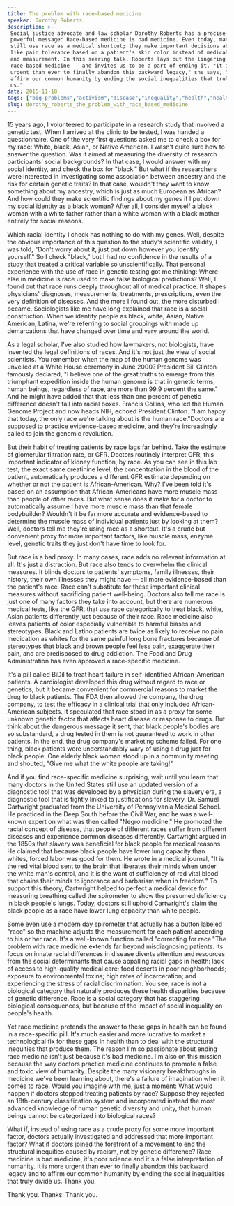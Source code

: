 ```yaml
---
title: The problem with race-based medicine
speaker: Dorothy Roberts
description: >-
 Social justice advocate and law scholar Dorothy Roberts has a precise and
 powerful message: Race-based medicine is bad medicine. Even today, many doctors
 still use race as a medical shortcut; they make important decisions about things
 like pain tolerance based on a patient's skin color instead of medical observation
 and measurement. In this searing talk, Roberts lays out the lingering traces of
 race-based medicine -- and invites us to be a part of ending it. "It is more
 urgent than ever to finally abandon this backward legacy," she says, "and to
 affirm our common humanity by ending the social inequalities that truly divide
 us."
date: 2015-11-18
tags: ["big-problems","activism","disease","inequality","health","health-care","illness","medicine","medical-research","public-health","race","social-change","law","slavery","sociology","society"]
slug: dorothy_roberts_the_problem_with_race_based_medicine
---
```


15 years ago, I volunteered to participate in a research study that involved a genetic
test. When I arrived at the clinic to be tested, I was handed a questionnaire. One of the
very first questions asked me to check a box for my race: White, black, Asian, or Native
American. I wasn't quite sure how to answer the question. Was it aimed at measuring the
diversity of research participants' social backgrounds? In that case, I would answer with
my social identity, and check the box for "black." But what if the researchers were
interested in investigating some association between ancestry and the risk for certain
genetic traits? In that case, wouldn't they want to know something about my ancestry,
which is just as much European as African? And how could they make scientific findings
about my genes if I put down my social identity as a black woman? After all, I consider
myself a black woman with a white father rather than a white woman with a black mother
entirely for social reasons.

Which racial identity I check has nothing to do with my genes. Well, despite the obvious
importance of this question to the study's scientific validity, I was told, "Don't worry
about it, just put down however you identify yourself." So I check "black," but I had no
confidence in the results of a study that treated a critical variable so
unscientifically. That personal experience with the use of race in genetic testing got me
thinking: Where else in medicine is race used to make false biological predictions? Well, I
found out that race runs deeply throughout all of medical practice. It shapes physicians'
diagnoses, measurements, treatments, prescriptions, even the very definition of diseases.
And the more I found out, the more disturbed I became. Sociologists like me have long
explained that race is a social construction. When we identify people as black, white,
Asian, Native American, Latina, we're referring to social groupings with made up
demarcations that have changed over time and vary around the world.

As a legal scholar, I've also studied how lawmakers, not biologists, have invented the
legal definitions of races. And it's not just the view of social scientists. You remember
when the map of the human genome was unveiled at a White House ceremony in June 2000?
President Bill Clinton famously declared, "I believe one of the great truths to emerge
from this triumphant expedition inside the human genome is that in genetic terms, human
beings, regardless of race, are more than 99.9 percent the same." And he might have added
that that less than one percent of genetic difference doesn't fall into racial
boxes. Francis Collins, who led the Human Genome Project and now heads NIH, echoed
President Clinton. "I am happy that today, the only race we're talking about is the human
race."Doctors are supposed to practice evidence-based medicine, and they're increasingly
called to join the genomic revolution.

But their habit of treating patients by race lags far behind. Take the estimate of
glomerular filtration rate, or GFR. Doctors routinely interpret GFR, this important
indicator of kidney function, by race. As you can see in this lab test, the exact same
creatinine level, the concentration in the blood of the patient, automatically produces a
different GFR estimate depending on whether or not the patient is African-American.
Why? I've been told it's based on an assumption that African-Americans have more muscle
mass than people of other races. But what sense does it make for a doctor to automatically
assume I have more muscle mass than that female bodybuilder? Wouldn't it be far more
accurate and evidence-based to determine the muscle mass of individual patients just by
looking at them? Well, doctors tell me they're using race as a shortcut. It's a crude but
convenient proxy for more important factors, like muscle mass, enzyme level, genetic
traits they just don't have time to look for.

But race is a bad proxy. In many cases, race adds no relevant information at all. It's
just a distraction. But race also tends to overwhelm the clinical measures. It blinds
doctors to patients' symptoms, family illnesses, their history, their own illnesses they
might have — all more evidence-based than the patient's race. Race can't substitute for
these important clinical measures without sacrificing patient well-being. Doctors also tell
me race is just one of many factors they take into account, but there are numerous medical
tests, like the GFR, that use race categorically to treat black, white, Asian patients
differently just because of their race. Race medicine also leaves patients of color
especially vulnerable to harmful biases and stereotypes. Black and Latino patients are
twice as likely to receive no pain medication as whites for the same painful long bone
fractures because of stereotypes that black and brown people feel less pain, exaggerate
their pain, and are predisposed to drug addiction. The Food and Drug Administration has
even approved a race-specific medicine.

It's a pill called BiDil to treat heart failure in self-identified African-American
patients. A cardiologist developed this drug without regard to race or genetics, but it
became convenient for commercial reasons to market the drug to black patients. The FDA
then allowed the company, the drug company, to test the efficacy in a clinical trial that
only included African-American subjects. It speculated that race stood in as a proxy for
some unknown genetic factor that affects heart disease or response to drugs. But think
about the dangerous message it sent, that black people's bodies are so substandard, a drug
tested in them is not guaranteed to work in other patients. In the end, the drug company's
marketing scheme failed. For one thing, black patients were understandably wary of using a
drug just for black people. One elderly black woman stood up in a community meeting and
shouted, "Give me what the white people are taking!"

And if you find race-specific medicine surprising, wait until you learn that many doctors
in the United States still use an updated version of a diagnostic tool that was developed
by a physician during the slavery era, a diagnostic tool that is tightly linked to
justifications for slavery. Dr. Samuel Cartwright graduated from the University of
Pennsylvania Medical School. He practiced in the Deep South before the Civil War, and he
was a well-known expert on what was then called "Negro medicine." He promoted the racial
concept of disease, that people of different races suffer from different diseases and
experience common diseases differently. Cartwright argued in the 1850s that slavery was
beneficial for black people for medical reasons. He claimed that because black people have
lower lung capacity than whites, forced labor was good for them. He wrote in a medical
journal, "It is the red vital blood sent to the brain that liberates their minds when
under the white man's control, and it is the want of sufficiency of red vital blood that
chains their minds to ignorance and barbarism when in freedom." To support this theory,
Cartwright helped to perfect a medical device for measuring breathing called the
spirometer to show the presumed deficiency in black people's lungs. Today, doctors still
uphold Cartwright's claim the black people as a race have lower lung capacity than white
people.

Some even use a modern day spirometer that actually has a button labeled "race" so the
machine adjusts the measurement for each patient according to his or her race. It's a
well-known function called "correcting for race."The problem with race medicine extends
far beyond misdiagnosing patients. Its focus on innate racial differences in disease
diverts attention and resources from the social determinants that cause appalling racial
gaps in health: lack of access to high-quality medical care; food deserts in poor
neighborhoods; exposure to environmental toxins; high rates of incarceration; and
experiencing the stress of racial discrimination. You see, race is not a biological
category that naturally produces these health disparities because of genetic difference.
Race is a social category that has staggering biological consequences, but because of the
impact of social inequality on people's health.

Yet race medicine pretends the answer to these gaps in health can be found in a
race-specific pill. It's much easier and more lucrative to market a technological fix for
these gaps in health than to deal with the structural inequities that produce them. The
reason I'm so passionate about ending race medicine isn't just because it's bad medicine.
I'm also on this mission because the way doctors practice medicine continues to promote a
false and toxic view of humanity. Despite the many visionary breakthroughs in medicine
we've been learning about, there's a failure of imagination when it comes to race. Would
you imagine with me, just a moment: What would happen if doctors stopped treating patients
by race? Suppose they rejected an 18th-century classification system and incorporated
instead the most advanced knowledge of human genetic diversity and unity, that human
beings cannot be categorized into biological races?

What if, instead of using race as a crude proxy for some more important factor, doctors
actually investigated and addressed that more important factor? What if doctors joined the
forefront of a movement to end the structural inequities caused by racism, not by genetic
difference? Race medicine is bad medicine, it's poor science and it's a false
interpretation of humanity. It is more urgent than ever to finally abandon this backward
legacy and to affirm our common humanity by ending the social inequalities that truly
divide us. Thank you.

Thank you. Thanks. Thank you.

<!--
ad_duration=3.33
comment_count=128
event="TEDMED 2015"
external_start_time=0
has_talk_citation=1
intro_duration=11.82
is_subtitle_required="False"
is_talk_featured="True"
language="en"
language_swap="False"
native_language="en"
number_of_related_talks=6
number_of_speakers=1
number_of_subtitled_videos=21
number_of_tags=16
number_of_talk_download_languages=21
number_of_talk_more_resources=2
number_of_talk_recommendations=1
number_of_talks_take_actions=0
post_ad_duration=0.83
published_timestamp="2016-02-12 16:03:41"
recording_date="2015-11-18"
speaker_description="Professor, author and social justice advocate"
speaker_is_published=1
speaker_name="Dorothy Roberts"
talk_name="The problem with race-based medicine"
talk_recommendations_blurb="Check out more resources on race and medicine, curated by Dorothy Roberts."
talks_tags=["big-problems","activism","disease","inequality","health","health-care","illness","medicine","medical-research","public-health","race","social-change","law","slavery","sociology","society"]
talks_take_action=[]
url_audio="https://download.ted.com/talks/DorothyRoberts_2015P.mp3?apikey=acme-roadrunner"
url_photo_speaker="https://pe.tedcdn.com/images/ted/feba2aa5bbbc2219a8b539310399b2b003511aaa_254x191.jpg"
url_photo_talk="https://s3.amazonaws.com/talkstar-photos/uploads/a1ba4166-e3cb-46a6-8677-fe768b752615/DorothyRoberts_2015P-embed.jpg"
url_webpage="https://www.ted.com/talks/dorothy_roberts_the_problem_with_race_based_medicine"
video_type_name="TED Stage Talk"
-->